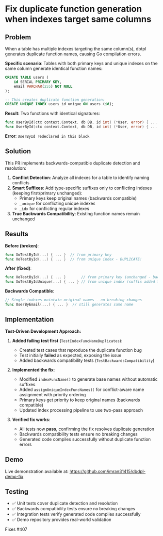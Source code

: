 # Fix duplicate function generation when indexes target same columns

## Problem

When a table has multiple indexes targeting the same column(s), dbtpl generates duplicate function names, causing Go compilation errors.

**Specific scenario**: Tables with both primary keys and unique indexes on the same column generate identical function names:

```sql
CREATE TABLE users (
    id SERIAL PRIMARY KEY,
    email VARCHAR(255) NOT NULL
);

-- This creates duplicate function generation:
CREATE UNIQUE INDEX users_id_unique ON users (id);
```

**Result**: Two functions with identical signatures:
```go
func UserById(ctx context.Context, db DB, id int) (*User, error) { ... }  // from PK
func UserById(ctx context.Context, db DB, id int) (*User, error) { ... }  // from unique index - DUPLICATE!
```

**Error**: `UserById redeclared in this block`

## Solution

This PR implements backwards-compatible duplicate detection and resolution:

1. **Conflict Detection**: Analyze all indexes for a table to identify naming conflicts
2. **Smart Suffixes**: Add type-specific suffixes only to conflicting indexes (keeping first/primary unchanged):
   - Primary keys keep original names (backwards compatible)
   - `_unique` for conflicting unique indexes
   - `_idx` for conflicting regular indexes
3. **True Backwards Compatibility**: Existing function names remain unchanged

## Results

**Before (broken)**:
```go
func XoTestById(...) { ... }  // from primary key
func XoTestById(...) { ... }  // from unique index - DUPLICATE!
```

**After (fixed)**:
```go
func XoTestById(...) { ... }       // from primary key (unchanged - backwards compatible)
func XoTestByIdUnique(...) { ... } // from unique index (suffix added to resolve conflict)
```

**Backwards Compatible**:
```go
// Single indexes maintain original names - no breaking changes
func UserByEmail(...) { ... }  // still generates same name
```

## Implementation

**Test-Driven Development Approach:**

1. **Added failing test first** (`TestIndexFuncNameDuplicates`):
   - Created test cases that reproduce the duplicate function bug
   - Test initially **failed** as expected, exposing the issue
   - Added backwards compatibility tests (`TestBackwardsCompatibility`)

2. **Implemented the fix**:
   - Modified `indexFuncName()` to generate base names without automatic suffixes
   - Added `assignUniqueIndexFuncNames()` for conflict-aware name assignment with priority ordering
   - Primary keys get priority to keep original names (backwards compatible)
   - Updated index processing pipeline to use two-pass approach

3. **Verified fix works**:
   - All tests now **pass**, confirming the fix resolves duplicate generation
   - Backwards compatibility tests ensure no breaking changes
   - Generated code compiles successfully without duplicate function errors

## Demo

Live demonstration available at: https://github.com/imran31415/dbdpl-demo-fix

## Testing

- ✅ Unit tests cover duplicate detection and resolution
- ✅ Backwards compatibility tests ensure no breaking changes
- ✅ Integration tests verify generated code compiles successfully
- ✅ Demo repository provides real-world validation

Fixes #407